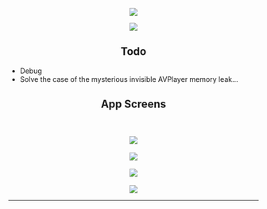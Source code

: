 
<p align="center">
<img src="https://raw.githubusercontent.com/chriswebb09/Musicly/master/Assets/playlist-skip.gif">
</p>

<p align="center">
<img src="https://raw.githubusercontent.com/chriswebb09/Musicly/master/Assets/playlist2.gif">
</p>



<h2 align="center">Todo</h2>

* Debug
* Solve the case of the mysterious invisible AVPlayer memory leak... 

<h2 align="center">App Screens</h2>

<p align="center">
<br><br>
<img src="https://raw.githubusercontent.com/chriswebb09/Musicly/master/Assets/start.png">
<br><br>
<img src="https://raw.githubusercontent.com/chriswebb09/Musicly/master/Assets/Simulator%20Screen%20Shot%20Apr%2024%2C%202017%2C%205.17.28%20AM.png">
<br><br>
<img src="https://raw.githubusercontent.com/chriswebb09/Musicly/master/Assets/Simulator%20Screen%20Shot%20Apr%2024%2C%202017%2C%205.16.48%20AM.png">
<br><br>
<img src="https://raw.githubusercontent.com/chriswebb09/Musicly/master/Assets/progressplay.png">
</p>

___

